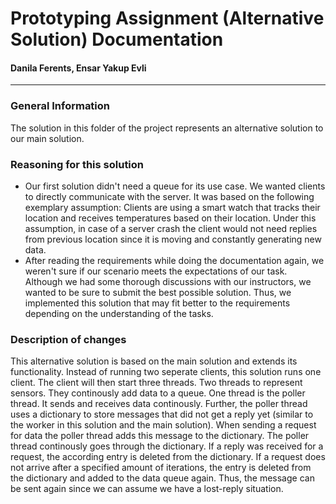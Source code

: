 
# Prototyping Assignment (Alternative Solution) Documentation 
#### Danila Ferents, Ensar Yakup Evli 
---
### General Information
The solution in this folder of the project represents an alternative solution to our main solution. 
### Reasoning for this solution
* Our first solution didn't need a queue for its use case. We wanted clients to directly communicate with the server. It was based on the following exemplary assumption: Clients are using a smart watch that tracks their location and receives temperatures based on their location. Under this assumption, in case of a server crash the client would not need replies from previous location since it is moving and constantly generating new data.
* After reading the requirements while doing the documentation again, we weren't sure if our scenario meets the expectations of our task. Although we had some thorough discussions with our instructors, we wanted to be sure to submit the best possible solution.  Thus, we implemented this solution that may fit better to the requirements depending on the understanding of the tasks.

### Description of changes
This alternative solution is based on the main solution and extends its functionality. Instead of running two seperate clients, this solution runs one client. The client will then start three threads. Two threads to represent sensors. They continously add data to a queue. One thread is the poller thread. It sends and receives data continously. Further, the poller thread uses a dictionary to store messages that did not get a reply yet (similar to the worker in this solution and the main solution). When sending a request for data the poller thread adds this message to the dictionary. The poller thread continously goes through the dictionary. If a reply was received for a request, the according entry is deleted from the dictionary. If a request does not arrive after a specified amount of iterations, the entry is deleted from the dictionary and added to the data queue again. Thus, the message can be sent again since we can assume we have a lost-reply situation.